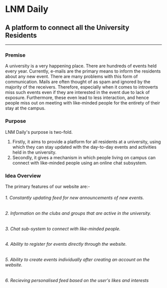 # LNM Daily
## A platform to connect all the University Residents
---
### Premise
A university is a very happening place. There are hundreds of events held every year. Currently, e-mails are the primary means to inform the residents about any new event. There are many problems with this form of communication. Mails are often thought of as spam and ignored by the majority of the receivers. Therefore, especially when it comes to introverts miss such events even if they are interested in the event due to lack of exposure. Furthermore, these even lead to less interaction, and hence people miss out on meeting with like-minded people for the entirety of their stay at the campus.

### Purpose
LNM Daily's purpose is two-fold. 
1. Firstly, it aims to provide a platform for all residents at a university, using which they can stay updated with the day-to-day events and activities held in the university.
2. Secondly, it gives a mechanism in which people living on campus can connect with like-minded people using an online chat subsystem.

### Idea Overview
The primary features of our website are:-

###### 1. Constantly updating feed for new announcements of new events.
###### 2. Information on the clubs and groups that are active in the university.
###### 3. Chat sub-system to connect with like-minded people.
###### 4. Ability to register for events directly through the website.
###### 5. Ability to create events individually after creating an account on the website.
###### 6. Recieving personalised feed based on the user's likes and interests
